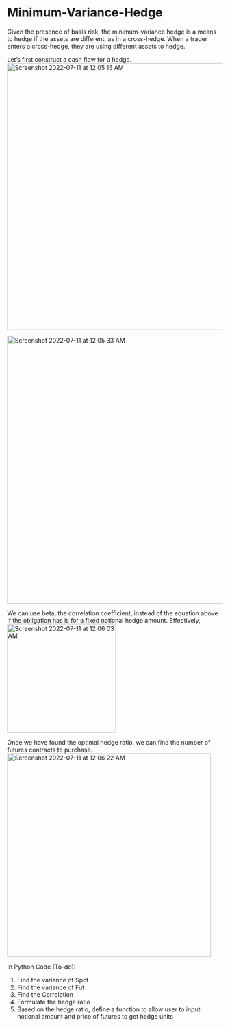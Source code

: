 # Minimum-Variance-Hedge

Given the presence of basis risk, the minimum-variance hedge is a means to hedge if the assets are different, as in a cross-hedge. When a trader enters a cross-hedge, they are using different assets to hedge.

Let’s first construct a cash flow for a hedge.
<img width="623" alt="Screenshot 2022-07-11 at 12 05 15 AM" src="https://user-images.githubusercontent.com/107907500/178152560-b970c693-2665-49aa-9dcb-454f847f7213.png">

<img width="625" alt="Screenshot 2022-07-11 at 12 05 33 AM" src="https://user-images.githubusercontent.com/107907500/178152576-80a71dd9-f864-436e-aa52-806b58ca2218.png">

We can use beta, the correlation coefficient, instead of the equation above if the obligation has is for a fixed notional hedge amount. Effectively,
<img width="254" alt="Screenshot 2022-07-11 at 12 06 03 AM" src="https://user-images.githubusercontent.com/107907500/178152600-1db8299f-d1a9-4c08-93dd-c29e864890f1.png">

Once we have found the optimal hedge ratio, we can find the number of futures contracts to purchase.
<img width="476" alt="Screenshot 2022-07-11 at 12 06 22 AM" src="https://user-images.githubusercontent.com/107907500/178152611-3f037d2e-33db-4eb9-b8a6-44b501097e55.png">

In Python Code (To-do):
1. Find the variance of Spot
2. Find the variance of Fut
3. Find the Correlation
4. Formulate the hedge ratio
5. Based on the hedge ratio, define a function to allow user to input notional amount and price of futures to get hedge units
